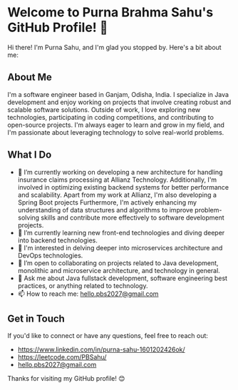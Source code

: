 # Welcome to Purna Brahma Sahu's GitHub Profile! 👋

Hi there! I'm Purna Sahu, and I'm glad you stopped by. Here's a bit about me:

## About Me

I'm a software engineer based in Ganjam, Odisha, India. I specialize in Java development and enjoy working on projects that involve creating robust and scalable software solutions. Outside of work, I love exploring new technologies, participating in coding competitions, and contributing to open-source projects. I'm always eager to learn and grow in my field, and I'm passionate about leveraging technology to solve real-world problems.

## What I Do

- 🔭 I’m currently working on developing a new architecture for handling insurance claims processing at Allianz Technology. Additionally,
      I'm involved in optimizing existing backend systems for better performance and scalability. Apart from my work at Allianz, I'm also developing a Spring Boot projects Furthermore, I'm actively enhancing my understanding of data structures and algorithms to improve problem-solving skills and contribute more effectively to software development projects.
- 🌱 I’m currently learning new front-end technologies and diving deeper into backend technologies.
- 👀 I'm interested in delving deeper into microservices architecture and DevOps technologies.
- 👯 I’m open to collaborating on projects related to Java development, monolithic and microservice architecture, and technology in general.
- 💬 Ask me about Java fullstack development, software engineering best practices, or anything related to technology.
- 📫 How to reach me: hello.pbs2027@gmail.com

## Get in Touch

If you'd like to connect or have any questions, feel free to reach out:

-  https://www.linkedin.com/in/purna-sahu-1601202426ok/
-  https://leetcode.com/PBSahu/
-  hello.pbs2027@gmail.com


Thanks for visiting my GitHub profile! 😊

<!---
- 👋 Hi, I’m @PurnaSahu
- 👀 I’m interested in ...
- 🌱 I’m currently learning ...
- 💞️ I’m looking to collaborate on ...
- 📫 How to reach me ...
- 😄 Pronouns: ...
- ⚡ Fun fact: ...

PurnaSahu/PurnaSahu is a ✨ special ✨ repository because its `README.md` (this file) appears on your GitHub profile.
You can click the Preview link to take a look at your changes.
--->
